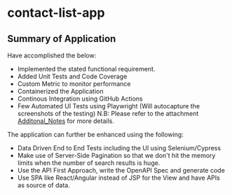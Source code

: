 ﻿# contact-list-app

## Summary of Application
Have accomplished the below:
- Implemented the stated functional requirement.
- Added Unit Tests and Code Coverage
- Custom Metric to monitor performance
- Containerized the Application
- Continous Integration using GitHub Actions
- Few Automated UI Tests using Playwright (Will autocapture the screenshots of the testing)
N.B: Please refer to the attachment [Additonal_Notes](Additonal_Notes.pdf) for more details.


The application can further be enhanced using the following:
- Data Driven End to End Tests including the UI using Selenium/Cypress 
- Make use of Server-Side Pagination so that we don't hit the memory limits when the number of search results is huge.
- Use the API First Approach, write the OpenAPI Spec and generate code
- Use SPA like React/Angular instead of JSP for the View and have APIs as source of data.